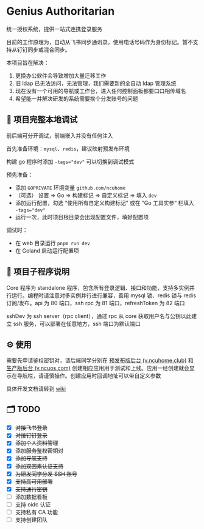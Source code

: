 # Genius Authoritarian

统一授权系统，提供一站式连携登录服务

目前的工作原理为，自动从飞书同步通讯录，使用电话号码作为身份标记。暂不支持从钉钉同步或混合同步。

本项目旨在解决：

1. 更换办公软件会导致增加大量迁移工作
2. 旧 ldap 已无法访问，无法管理，我们需要新的全自动 ldap 管理系统
3. 现在没有一个可用的导航或工作台，进入任何控制面板都要口口相传域名
4. 希望能一并解决研发的系统需要挨个分发账号的问题

## :wrench: 项目完整本地调试

前后端可分开调试，前端嵌入并没有任何注入

首先准备环境：`mysql`、`redis`，建议映射预发布环境

构建 go 程序时添加 `-tags="dev"` 可以切换到调试模式

预先准备：

+ 添加 `GOPRIVATE` 环境变量 `github.com/ncuhome`
+ （可选） 设置 => Go => 构建标记 => 自定义标记  => 填入 `dev`
+ 添加运行配置，勾选 “使用所有自定义构建标记” 或在 ”Go 工具实参“ 栏填入 `-tags="dev"`
+ 运行一次，此时项目根目录会出现配置文件，填好配置项

调试时：

+ 在 web 目录运行 `pnpm run dev`
+ 在 Goland 启动运行配置项

## :children_crossing: 项目子程序说明

Core 程序为 standalone 程序，包含所有登录逻辑、接口和功能，支持多实例并行运行。编程时请注意对多实例并行进行兼容，善用 mysql 锁、redis 锁与 redis 订阅/发布。api 为 80 端口，ssh rpc 为 81 端口，refreshToken 为 82 端口

sshDev 为 ssh server（rpc client），通过 rpc 从 core 获取用户名与公钥以此建立 ssh 服务，可以部署在任意地方，ssh 端口为默认端口

## :gear: 使用

需要先申请鉴权密钥对，请后端同学分别在 [预发布版后台 (v.ncuhome.club)](https://v.ncuhome.club) 和 [生产版后台 (v.ncuos.com)](https://v.ncuos.com) 创建相应应用用于测试和上线。应用一经创建就会显示在导航栏，请谨慎操作。创建应用时回调地址可以带自定义参数

具体开发文档请转到 [wiki](https://github.com/ncuhome/GeniusAuthoritarian/wiki)

## :card_index_dividers: TODO

+ [x] ~~对接飞书登录~~
+ [x] ~~对接钉钉登录~~
+ [x] ~~添加个人资料管理~~
+ [x] ~~添加服务鉴权密钥对~~
+ [x] ~~添加导航支持~~
+ [x] ~~添加双因素认证支持~~
+ [x] ~~为研发同学分发 SSH 账号~~
+ [x] ~~支持高可用部署~~ 
+ [x] ~~支持通行密钥~~
+ [ ] 添加数据看板
+ [ ] 支持 oidc 认证
+ [ ] 支持私有 CA 功能
+ [ ] 支持创建团队
